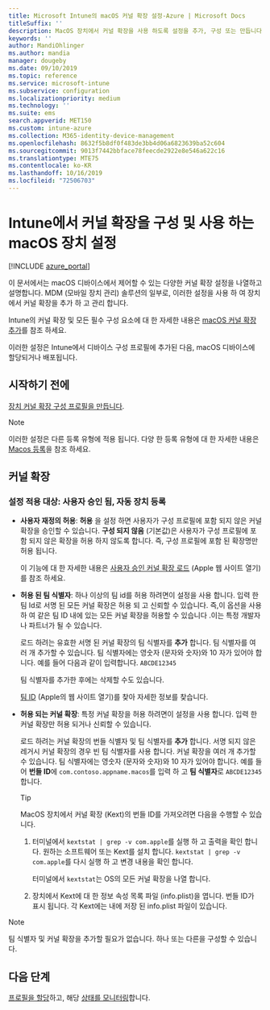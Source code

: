 ```yaml
---
title: Microsoft Intune의 macOS 커널 확장 설정-Azure | Microsoft Docs
titleSuffix: ''
description: MacOS 장치에서 커널 확장을 사용 하도록 설정을 추가, 구성 또는 만듭니다. 또한 사용자가 승인 된 확장을 재정의 하거나, 팀 식별자에서 모든 확장을 허용 하거나, Microsoft Intune에서 특정 확장 또는 앱을 허용할 수 있습니다.
keywords: ''
author: MandiOhlinger
ms.author: mandia
manager: dougeby
ms.date: 09/10/2019
ms.topic: reference
ms.service: microsoft-intune
ms.subservice: configuration
ms.localizationpriority: medium
ms.technology: ''
ms.suite: ems
search.appverid: MET150
ms.custom: intune-azure
ms.collection: M365-identity-device-management
ms.openlocfilehash: 8632f5b8df0f483de3bb4d06a6823639ba52c604
ms.sourcegitcommit: 9013f7442bbface78feecde2922e8e546a622c16
ms.translationtype: MTE75
ms.contentlocale: ko-KR
ms.lasthandoff: 10/16/2019
ms.locfileid: "72506703"
---
```

# <a name="macos-device-settings-to-configure-and-use-kernel-extensions-in-intune"></a>Intune에서 커널 확장을 구성 및 사용 하는 macOS 장치 설정

[!INCLUDE [azure_portal](../includes/azure_portal.md)]

이 문서에서는 macOS 디바이스에서 제어할 수 있는 다양한 커널 확장 설정을 나열하고 설명합니다. MDM (모바일 장치 관리) 솔루션의 일부로, 이러한 설정을 사용 하 여 장치에서 커널 확장을 추가 하 고 관리 합니다.

Intune의 커널 확장 및 모든 필수 구성 요소에 대 한 자세한 내용은 [macOS 커널 확장 추가](../kernel-extensions-overview-macos.md)를 참조 하세요.

이러한 설정은 Intune에서 디바이스 구성 프로필에 추가된 다음, macOS 디바이스에 할당되거나 배포됩니다.

## <a name="before-you-begin"></a>시작하기 전에

[장치 커널 확장 구성 프로필을 만듭니다](../kernel-extensions-overview-macos.md).

> [!NOTE]
> 이러한 설정은 다른 등록 유형에 적용 됩니다. 다양 한 등록 유형에 대 한 자세한 내용은 [Macos 등록](../macos-enroll.md)을 참조 하세요.

## <a name="kernel-extensions"></a>커널 확장

### <a name="settings-apply-to-user-approved-automated-device-enrollment"></a>설정 적용 대상: 사용자 승인 됨, 자동 장치 등록

- **사용자 재정의 허용**: **허용** 을 설정 하면 사용자가 구성 프로필에 포함 되지 않은 커널 확장을 승인할 수 있습니다. **구성 되지 않음** (기본값)은 사용자가 구성 프로필에 포함 되지 않은 확장을 허용 하지 않도록 합니다. 즉, 구성 프로필에 포함 된 확장명만 허용 됩니다.

  이 기능에 대 한 자세한 내용은 [사용자 승인 커널 확장 로드](https://developer.apple.com/library/archive/technotes/tn2459/_index.html) (Apple 웹 사이트 열기)를 참조 하세요.

- **허용 된 팀 식별자**: 하나 이상의 팀 id를 허용 하려면이 설정을 사용 합니다. 입력 한 팀 Id로 서명 된 모든 커널 확장은 허용 되 고 신뢰할 수 있습니다. 즉,이 옵션을 사용 하 여 같은 팀 ID 내에 있는 모든 커널 확장을 허용할 수 있습니다 .이는 특정 개발자나 파트너가 될 수 있습니다.

  로드 하려는 유효한 서명 된 커널 확장의 팀 식별자를 **추가** 합니다. 팀 식별자를 여러 개 추가할 수 있습니다. 팀 식별자에는 영숫자 (문자와 숫자)와 10 자가 있어야 합니다. 예를 들어 다음과 같이 입력합니다. `ABCDE12345`

  팀 식별자를 추가한 후에는 삭제할 수도 있습니다.

  [팀 ID](https://help.apple.com/developer-account/#/dev55c3c710c) (Apple의 웹 사이트 열기)를 찾아 자세한 정보를 찾습니다.

- **허용 되는 커널 확장**: 특정 커널 확장을 허용 하려면이 설정을 사용 합니다. 입력 한 커널 확장만 허용 되거나 신뢰할 수 있습니다. 

  로드 하려는 커널 확장의 번들 식별자 및 팀 식별자를 **추가** 합니다. 서명 되지 않은 레거시 커널 확장의 경우 빈 팀 식별자를 사용 합니다. 커널 확장을 여러 개 추가할 수 있습니다. 팀 식별자에는 영숫자 (문자와 숫자)와 10 자가 있어야 합니다. 예를 들어 **번들 ID**에 `com.contoso.appname.macos`를 입력 하 고 **팀 식별자**로 `ABCDE12345` 합니다.

  > [!TIP]
  > MacOS 장치에서 커널 확장 (Kext)의 번들 ID를 가져오려면 다음을 수행할 수 있습니다.
  >
  > 1. 터미널에서 `kextstat | grep -v com.apple`를 실행 하 고 출력을 확인 합니다. 원하는 소프트웨어 또는 Kext를 설치 합니다. `kextstat | grep -v com.apple`를 다시 실행 하 고 변경 내용을 확인 합니다.
  >
  >    터미널에서 `kextstat`는 OS의 모든 커널 확장을 나열 합니다. 
  >
  > 2. 장치에서 Kext에 대 한 정보 속성 목록 파일 (info.plist)을 엽니다. 번들 ID가 표시 됩니다. 각 Kext에는 내에 저장 된 info.plist 파일이 있습니다. 

> [!NOTE]
> 팀 식별자 및 커널 확장을 추가할 필요가 없습니다. 하나 또는 다른을 구성할 수 있습니다.

## <a name="next-steps"></a>다음 단계

[프로필을 할당](../device-profile-assign.md)하고, 해당 [상태를 모니터링](../device-profile-monitor.md)합니다.
